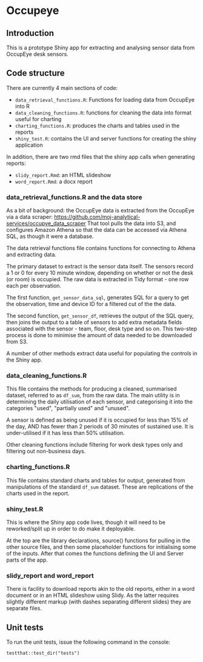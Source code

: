 # Occupeye

## Introduction

This is a prototype Shiny app for extracting and analysing sensor data from OccupEye desk sensors.

## Code structure

There are currently 4 main sections of code:

* `data_retrieval_functions.R`: Functions for loading data from OccupEye into R
* `data_cleaning_functions.R`: functions for cleaning the data into format useful for charting
* `charting_functions.R`: produces the charts and tables used in the reports
* `shiny_test.R`: contains the UI and server functions for creating the shiny application

In addition, there are two rmd files that the shiny app calls when generating reports:

* `slidy_report.Rmd`: an HTML slideshow
* `word_report.Rmd`: a docx report

### data_retrieval_functions.R and the data store

As a bit of background: the OccupEye data is extracted from the OccupEye via a data scraper: https://github.com/moj-analytical-services/occupye_data_scraper
That tool pulls the data into S3, and configures Amazon Athena so that the data can be accessed via Athena SQL, as though it were a database.

The data retrieval functions file contains functions for connecting to Athena and extracting data.

The primary dataset to extract is the sensor data itself. The sensors record a 1 or 0 for every 10 minute window, depending on whether or not the desk (or room) is occupied. The raw data is extracted in Tidy format - one row each per observation.

The first function, `get_sensor_data_sql`, generates SQL for a query to get the observation, time and device ID for a filtered cut of the the data.

The second function, `get_sensor_df`, retrieves the output of the SQL query, then joins the output to a table of sensors to add extra metadata fields associated with the sensor - team, floor, desk type and so on. This two-step process is done to minimise the amount of data needed to be downloaded from S3.

A number of other methods extract data useful for populating the controls in the Shiny app.

### data_cleaning_functions.R

This file contains the methods for producing a cleaned, summarised dataset, referred to as `df_sum`, from the raw data. The main utility is in determining the daily utilisation of each sensor, and categorising it into the categories "used", "partially used" and "unused".

A sensor is defined as being unused if it is occupied for less than 15% of the day, AND has fewer than 2 periods of 30 minutes of sustained use.
It is under-utilised if it has less than 50% utilisation.

Other cleaning functions include filtering for work desk types only and filtering out non-business days.

### charting_functions.R

This file contains standard charts and tables for output, generated from manipulations of the standard `df_sum` dataset. These are replications of the charts used in the report.

### shiny_test.R

This is where the Shiny app code lives, though it will need to be reworked/split up in order to do make it deployable.

At the top are the library declarations, source() functions for pulling in the other source files, and then some placeholder functions for initialising some of the inputs. After that comes the functions defining the UI and Server parts of the app.

### slidy_report and word_report

There is facility to download reports akin to the old reports, either in a word document or in an HTML slideshow using Slidy. As the latter requires slightly different markup (with dashes separating different slides) they are separate files.

## Unit tests

To run the unit tests, issue the following command in the console:

`testthat::test_dir("tests")`